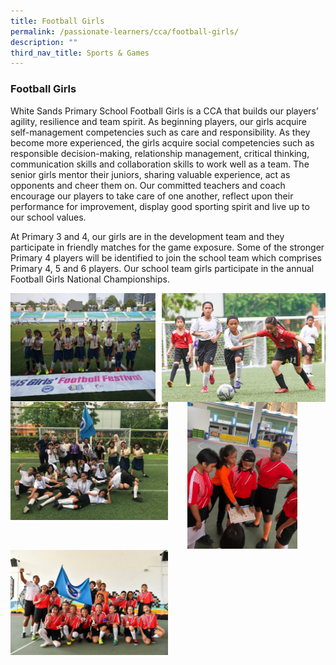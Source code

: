 ```yaml
---
title: Football Girls
permalink: /passionate-learners/cca/football-girls/
description: ""
third_nav_title: Sports & Games
---
```

### **Football Girls**
White Sands Primary School Football Girls is a CCA that builds our players’ agility, resilience and team spirit. As beginning players, our girls acquire self-management competencies such as care and responsibility. As they become more experienced, the girls acquire social competencies such as responsible decision-making, relationship management, critical thinking, communication skills and collaboration skills to work well as a team. The senior girls mentor their juniors, sharing valuable experience, act as opponents and cheer them on. Our committed teachers and coach encourage our players to take care of one another, reflect upon their performance for improvement, display good sporting spirit and live up to our school values.

At Primary 3 and 4, our girls are in the development team and they participate in friendly matches for the game exposure. Some of the stronger Primary 4 players will be identified to join the school team which comprises Primary 4, 5 and 6 players. Our school team girls participate in the annual Football Girls National Championships.

<img src="/images/footballgirls1.jpg" style="width:46%" align=left>
<img src="/images/footballgirls2.jpg" style="width:52%" align=right>

<br clear="left">

<img src="/images/footballgirls3.jpg" style="width:50%" align=left>

<img src="/images/footballgirls4.jpg" style="width:35%;margin-right:45px;" align = "right">


<br clear="left"><br><br>

<img src="/images/footballgirls5.jpg" style="width:50%" align=left>